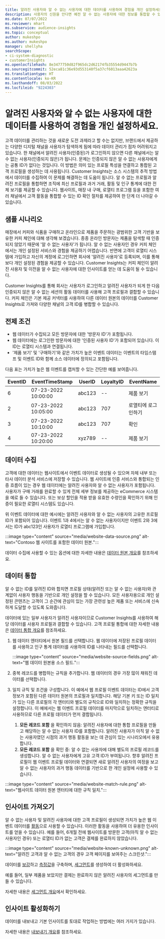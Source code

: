 ```yaml
---
title: 알려진 사용자와 알 수 없는 사용자에 대한 데이터를 사용하여 경험을 개인 설정하세요.
description: 사용자의 신원을 안다면 예전 알 수 없는 사용자에 대한 정보를 통합할 수 있습니다.
ms.date: 07/07/2022
ms.reviewer: mhart
ms.subservice: audience-insights
ms.topic: conceptual
author: mukeshpo
ms.author: mukeshpo
manager: shellyha
searchScope:
- ci-system-diagnostic
- customerInsights
ms.openlocfilehash: 8e3477750d82f965dc2d62174fb35554d9447b7b
ms.sourcegitcommit: 52eca81c36e93d553140f5a37cf6013aaa42623a
ms.translationtype: HT
ms.contentlocale: ko-KR
ms.lasthandoff: 08/03/2022
ms.locfileid: "9224303"
---
```

# <a name="personalize-your-experiences-with-data-about-known-and-unknown-users"></a>알려진 사용자와 알 수 없는 사용자에 대한 데이터를 사용하여 경험을 개인 설정하세요.

고객 데이터를 관리하는 것을 새로운 도전 과제라고 할 수는 없지만, 브랜드에서 제공하는 다양한 디지털 채널을 사용자가 탐색하게 됨에 따라 데이터 관리가 점차 어려워지고 있습니다. 한 채널에서 알려진 사용자(인증된)가 로그인하지 않으면 다른 채널에서는 알 수 없는 사용자(인증되지 않은)가 됩니다. 문제는 인증되지 않은 알 수 없는 사용자에게는 공통 ID가 없다는 것입니다. 이 방법은 의미 있는 프로필 특성을 연결하고 통합된 고객 프로필을 생성하는 데 사용됩니다. Customer Insights는 소스 시스템의 추적 방법에서 데이터를 수집하여 이 문제를 해결하는 데 도움이 됩니다. 알 수 없는 프로필과 알려진 프로필을 통합하면 조직에 최신 프로필과 과거 거래, 활동 및 인구 통계에 대한 전체 보기를 제공할 수 있습니다. 웹사이트, 매장 내 구매, 로열티 프로그램 등을 포함한 여러 채널에서 고객 활동을 통합할 수 있는 ID 확인 절차를 제공하여 한 단계 더 나아갈 수 있습니다.

## <a name="sample-scenario"></a>샘플 시나리오

매장에서 커피와 식품을 구매하고 온라인으로 제품을 주문하는 광범위한 고객 기반을 보유한 커피 체인에 대해 생각해 보겠습니다. 종종 온라인 방문자는 제품을 탐색할 때 인증되지 않았기 때문에 '알 수 없는 사용자'가 됩니다. 알 수 없는 사용자인 경우 커피 체인에서는 개인 설정된 서비스와 경험을 제공하기 어렵습니다. 반면에 고객이 로열티 시스템에 가입하고 자신의 계정에 로그인하면 회사에 '알려진 사용자'로 등록되며, 이를 통해 보다 개인 설정된 경험을 제공할 수 있습니다. Customer Insights는 커피 체인이 알려진 사용자 및 이전을 알 수 없는 사용자에 대한 인사이트를 얻는 데 도움이 될 수 있습니다.

Customer Insights를 통해 회사는 사용자가 로그인하고 알려진 사용자가 되게 한 다음 인증되지 않은 알 수 없는 세션의 활동 데이터를 사용해 고객 프로필과 결합할 수 있습니다. 커피 체인은 기본 제공 커넥터를 사용하여 다른 데이터 원본의 데이터를 Customer Insights로 가져와 다양한 채널의 고객 ID를 병합할 수 있습니다.

## <a name="prerequisites"></a>전제 조건

- 웹 데이터가 수집되고 모든 방문자에 대한 '방문자 ID'가 포함됩니다.
- 웹 데이터에는 로그인한 방문자에 대한 '인증된 사용자 ID'가 포함되어 있습니다. 이 ID는 로열티 시스템과 연결됩니다.
- '제품 보기' 및 '구매하기'와 같은 가치가 높은 이벤트 데이터는 이벤트의 타임스탬프 및 이벤트 ID와 함께 소스 데이터에 정의되고 포함됩니다.

다음 표는 가치가 높은 웹 이벤트를 캡처할 수 있는 간단한 예를 보여줍니다.

|EventID|EventTimeStamp|UserID|LoyaltyID|EventName|
|--|--|--|--|--|
|6|07-23-2022 10:00:00|abc123|--|제품 보기|
|2|07-23-2022 10:05:00|abc123|707|로열티에 로그인하기|
|3|07-23-2022 10:10:00|abc123|707|확인|
|4|07-23-2022 10:20:00|xyz789|--|제품 보기|

## <a name="data-ingestion"></a>데이터 수집

고객에 대한 데이터는 웹사이트에서 이벤트 데이터로 생성될 수 있으며 자체 내부 또는 타사 데이터 분석 서비스에 저장할 수 있습니다. 웹 사이트에 인증 서비스와 통합되는 인증 흐름이 있는 경우 웹 데이터에는 알려진 사용자와 알 수 없는 사용자가 포함됩니다. 사용자가 구매 거래를 완료할 수 있게 전체 세부 정보를 제공하는 eCommerce 시스템을 예로 들 수 있습니다. 또는 보상 할인을 적용 받을 유효한 수령인을 확인하기 위해 인증이 필요한 로열티 시스템도 있습니다.

위 이벤트 데이터에 대한 예시에는 알려진 사용자와 알 수 없는 사용자의 고유한 프로필 ID가 포함되어 있습니다. 이벤트 1과 4에서는 알 수 없는 사용자이지만 이벤트 2와 3에서는 ID가 abc123인 사용자가 로열티 프로그램에 가입합니다.

:::image type="content" source="media/website-data-source.png" alt-text="Contoso 웹 사이트를 포함한 데이터 원본.":::

데이터 수집에 사용할 수 있는 옵션에 대한 자세한 내용은 [데이터 원본 개요](data-sources.md)를 참조하세요.

## <a name="data-unification"></a>데이터 통합

알 수 없는 ID를 알려진 ID와 합치면 프로필 상태(알려진 또는 알 수 없는 사용자)와 관계없이 사용자 행동을 기반으로 개인 설정을 할 수 있습니다. 모든 사용자용으로 개인 설정된 콘텐츠는 고객이 그 순간에 관심이 있는 가장 관련성 높은 제품 또는 서비스에 신속하게 도달할 수 있도록 도와줍니다.

데이터에 있는 일부 사용자가 알려진 사용자이므로 Customer Insights를 사용하여 해당 데이터를 사용자 프로필과 결합할 수 있습니다. 고객 프로필 통합에 대한 자세한 내용은 [데이터 통합 개요](data-unification.md)를 참조하세요.

1. 웹 데이터 엔터티에서 원본 필드를 선택합니다. 웹 데이터에 저장된 프로필 데이터를 사용하고 인구 통계 데이터를 사용하여 ID를 나타내는 필드를 선택합니다.

   :::image type="content" source="media/website-source-fields.png" alt-text="웹 데이터 원본용 소스 필드.":::

1. 중복 레코드를 병합하는 규칙을 추가합니다. 웹 데이터의 경우 가장 많이 채워진 데이터를 선택합니다.

1. 일치 규칙 및 조건을 구성합니다. 이 예에서 웹 프로필 이벤트 데이터는 ID에서 고객 정보가 포함된 다른 데이터 원본의 프로필과 일치합니다. 해당 기본 키 또는 ID 일치가 있는 다른 프로필의 각 엔터티와 별도의 규칙으로 ID와 일치하는 정확한 규칙을 설정합니다. 이 예에서는 웹 이벤트 프로필 데이터를 마지막으로 일치하는 엔터티로 사용하므로 다른 프로필 데이터가 먼저 결합됩니다.
   1. **모든 레코드 포함** 을 확인하지 않음: 알려진 사용자에 대한 통합 프로필을 만들고 해당하는 알 수 없는 사용자 ID를 포함합니다. 알려진 사용자가 아직 알 수 없는 사용자였던 시점의 과거 행동 활동을 보는 데 관심이 있는 시나리오에서 유용합니다.
   1. **모든 레코드 포함** 을 확인 중: 알 수 없는 사용자에 대해 별도의 프로필 레코드를 생성합니다. 알 수 없는 사용자에게 고유 고객 ID가 부여됩니다. 향후 알려진 프로필이 웹 이벤트 프로필 데이터와 연결되면 새로 알려진 사용자의 여정을 보고 알 수 없는 사용자의 과거 행동 데이터를 기반으로 한 개인 설정에 사용할 수 있습니다.

:::image type="content" source="media/website-match-rule.png" alt-text="웹사이트 데이터 원본 엔터티에 대한 규칙 일치.":::

## <a name="get-insights"></a>인사이트 가져오기

알 수 없는 사용자 및 알려진 사용자에 대한 고객 프로필이 생성되면 가치가 높은 웹 이벤트 데이터를 [활동](activities.md)으로 사용할 수 있습니다. 이러한 활동을 사용하여 더 유용한 인사이트를 얻을 수 있습니다. 예를 들어, 6개월 전에 웹사이트를 방문한 고객(아직 알 수 없는 사용자인 경우) 또는 로열티 ID가 없는 고객은 결제를 완료하지 않았습니다.

:::image type="content" source="media/website-known-unknown.png" alt-text="알려진 고객과 알 수 없는 고객의 경우 고객 페이지를 보여주는 스크린샷.":::

데이터를 [보강](enrichment-hub.md)하고 [측정값](measures.md)을 구축하며, [세그먼트](segments.md)를 생성하여 더 활성화하세요.

예를 들어, 일부 제품을 보았지만 결제는 완료하지 않은 알려진 사용자의 세그먼트를 만들 수 있습니다.

자세한 내용은 [세그먼트 개요](segments.md)에서 확인하세요.

## <a name="activate-insights"></a>인사이트 활성화하기

데이터를 내보내고 기본 인사이트를 토대로 작업하는 방법에는 여러 가지가 있습니다.

자세한 내용은 [내보내기 개요](export-destinations.md)를 참조하세요.

